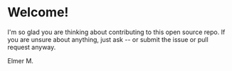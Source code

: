 # Welcome!
I'm so glad you are thinking about contributing to this open source repo.
If you are unsure about anything, just ask -- or submit the issue or pull request anyway.

Elmer M.

